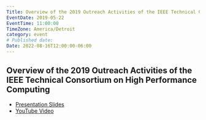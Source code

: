 ```yaml
---
Title: Overview of the 2019 Outreach Activities of the IEEE Technical Consortium on High Performance Computing
EventDate: 2019-05-22
EventTime: 11:00:00
TimeZone: America/Detroit
category: event
# Published date:
Date: 2022-08-16T12:00:00-06:00
---
```


##  Overview of the 2019 Outreach Activities of the IEEE Technical Consortium on High Performance Computing

* [Presentation Slides](../files/TCHPCWebinar.pdf)
* [YouTube Video](https://youtu.be/C35M3BQ_IjQ)
